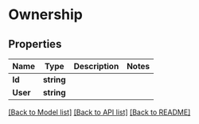 # Ownership

## Properties

Name | Type | Description | Notes
------------ | ------------- | ------------- | -------------
**Id** | **string** |  | 
**User** | **string** |  | 

[[Back to Model list]](../README.md#documentation-for-models) [[Back to API list]](../README.md#documentation-for-api-endpoints) [[Back to README]](../README.md)


